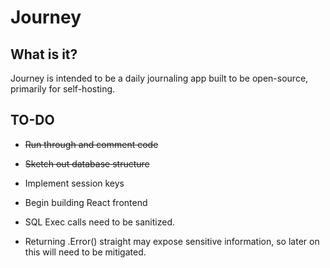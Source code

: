 # Journey
## What is it?
Journey is intended to be a daily journaling app built to be open-source, primarily for self-hosting.

## TO-DO
- ~~Run through and comment code~~
- ~~Sketch out database structure~~
- Implement session keys
- Begin building React frontend

- SQL Exec calls need to be sanitized.
- Returning .Error() straight may expose sensitive information, so later on this will need to be mitigated.
